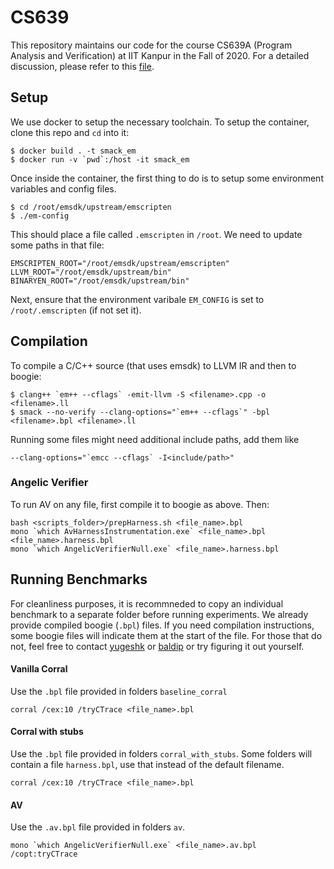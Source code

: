 # CS639

This repository maintains our code for the course CS639A (Program Analysis and Verification) at IIT Kanpur in the Fall of 2020. For a detailed discussion, please refer to this [file](https://github.com/yugeshk/CS639/blob/master/CS639-report_170203_170830.pdf).

## Setup

We use docker to setup the necessary toolchain. To setup the container, clone this repo and `cd` into it:
```
$ docker build . -t smack_em
$ docker run -v `pwd`:/host -it smack_em
```

Once inside the container, the first thing to do is to setup some environment variables and config files.
```
$ cd /root/emsdk/upstream/emscripten
$ ./em-config
```
This should place a file called `.emscripten` in `/root`. We need to update some paths in that file:
```
EMSCRIPTEN_ROOT="/root/emsdk/upstream/emscripten"
LLVM_ROOT="/root/emsdk/upstream/bin"
BINARYEN_ROOT="/root/emsdk/upstream/bin"
```

Next, ensure that the environment varibale `EM_CONFIG` is set to `/root/.emscripten` (if not set it).


## Compilation

To compile a C/C++ source (that uses emsdk) to LLVM IR and then to boogie:
```
$ clang++ `em++ --cflags` -emit-llvm -S <filename>.cpp -o <filename>.ll
$ smack --no-verify --clang-options="`em++ --cflags`" -bpl <filename>.bpl <filename>.ll
```
Running some files might need additional include paths, add them like 
```
--clang-options="`emcc --cflags` -I<include/path>"
```

### Angelic Verifier
To run AV on any file, first compile it to boogie as above. Then:
```
bash <scripts_folder>/prepHarness.sh <file_name>.bpl
mono `which AvHarnessInstrumentation.exe` <file_name>.bpl <file_name>.harness.bpl
mono `which AngelicVerifierNull.exe` <file_name>.harness.bpl
```

## Running Benchmarks

For cleanliness purposes, it is recommneded to copy an individual benchmark to a separate folder before running experiments. We already provide compiled boogie (`.bpl`) files. If you need compilation instructions, some boogie files will indicate them at the start of the file. For those that do not, feel free to contact [yugeshk](mailto:yugeshk@iitk.ac.in) or [baldip](mailto:baldip@iitk.ac.in) or try figuring it out yourself.

#### Vanilla Corral

Use the `.bpl` file provided in folders `baseline_corral`

```
corral /cex:10 /tryCTrace <file_name>.bpl
```

#### Corral with stubs
Use the `.bpl` file provided in folders `corral_with_stubs`. Some folders will contain a file `harness.bpl`, use that instead of the default filename.

```
corral /cex:10 /tryCTrace <file_name>.bpl
```

#### AV
Use the `.av.bpl` file provided in folders `av`. 
```
mono `which AngelicVerifierNull.exe` <file_name>.av.bpl /copt:tryCTrace
```